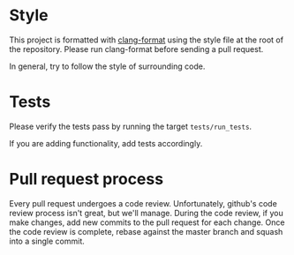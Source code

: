 # Style

This project is formatted with [clang-format][fmt] using the style file at the root of the repository. Please run clang-format before sending a pull request.

In general, try to follow the style of surrounding code.

[fmt]: http://clang.llvm.org/docs/ClangFormat.html

# Tests

Please verify the tests pass by running the target `tests/run_tests`.

If you are adding functionality, add tests accordingly.

# Pull request process

Every pull request undergoes a code review. Unfortunately, github's code review process isn't great, but we'll manage. During the code review, if you make changes, add new commits to the pull request for each change. Once the code review is complete, rebase against the master branch and squash into a single commit.
